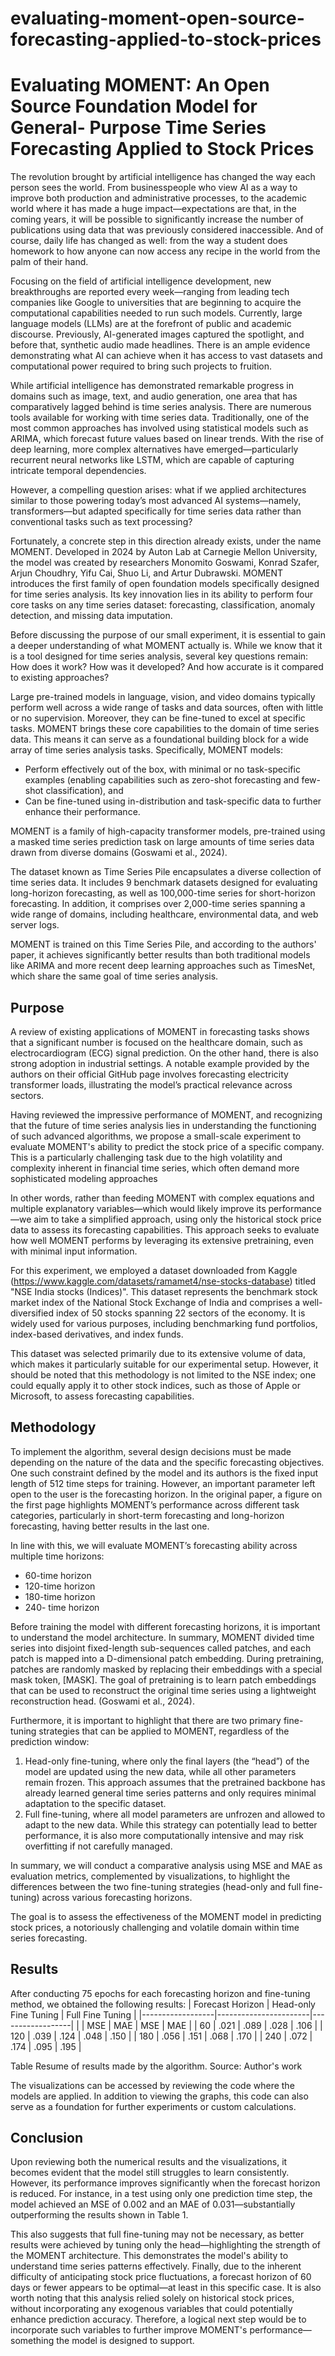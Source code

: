 # evaluating-moment-open-source-forecasting-applied-to-stock-prices
# Evaluating MOMENT: An Open Source Foundation Model for General- Purpose Time Series Forecasting Applied to Stock Prices
The revolution brought by artificial intelligence has changed the way each person sees the world. From businesspeople who view AI as a way to improve both production and administrative processes, to the academic world where it has made a huge impact—expectations are that, in the coming years, it will be possible to significantly increase the number of publications using data that was previously considered inaccessible. And of course, daily life has changed as well: from the way a student does homework to how anyone can now access any recipe in the world from the palm of their hand.

Focusing on the field of artificial intelligence development, new breakthroughs are reported every week—ranging from leading tech companies like Google to universities that are beginning to acquire the computational capabilities needed to run such models. Currently, large language models (LLMs) are at the forefront of public and academic discourse. Previously, AI-generated images captured the spotlight, and before that, synthetic audio made headlines. There is an ample evidence demonstrating what AI can achieve when it has access to vast datasets and computational power required to bring such projects to fruition.

While artificial intelligence has demonstrated remarkable progress in domains such as image, text, and audio generation, one area that has comparatively lagged behind is time series analysis. There are numerous tools available for working with time series data. Traditionally, one of the most common approaches has involved using statistical models such as ARIMA, which forecast future values based on linear trends. With the rise of deep learning, more complex alternatives have emerged—particularly recurrent neural networks like LSTM, which are capable of capturing intricate temporal dependencies.

However, a compelling question arises: what if we applied architectures similar to those powering today’s most advanced AI systems—namely, transformers—but adapted specifically for time series data rather than conventional tasks such as text processing?

Fortunately, a concrete step in this direction already exists, under the name MOMENT. Developed in 2024 by Auton Lab at Carnegie Mellon University, the model was created by researchers Monomito Goswami, Konrad Szafer, Arjun Choudhry, Yifu Cai, Shuo Li, and Artur Dubrawski. MOMENT introduces the first family of open foundation models specifically designed for time series analysis. Its key innovation lies in its ability to perform four core tasks on any time series dataset: forecasting, classification, anomaly detection, and missing data imputation.

Before discussing the purpose of our small experiment, it is essential to gain a deeper understanding of what MOMENT actually is. While we know that it is a tool designed for time series analysis, several key questions remain: How does it work? How was it developed? And how accurate is it compared to existing approaches?

Large pre-trained models in language, vision, and video domains typically perform well across a wide range of tasks and data sources, often with little or no supervision. Moreover, they can be fine-tuned to excel at specific tasks. MOMENT brings these core capabilities to the domain of time series data. This means it can serve as a foundational building block for a wide array of time series analysis tasks. Specifically, MOMENT models:

- Perform effectively out of the box, with minimal or no task-specific examples (enabling capabilities such as zero-shot forecasting and few-shot classification), and
- Can be fine-tuned using in-distribution and task-specific data to further enhance their performance.

MOMENT is a family of high-capacity transformer models, pre-trained using a masked time series prediction task on large amounts of time series data drawn from diverse domains (Goswami et al., 2024).

The dataset known as Time Series Pile encapsulates a diverse collection of time series data. It includes 9 benchmark datasets designed for evaluating long-horizon forecasting, as well as 100,000-time series for short-horizon forecasting. In addition, it comprises over 2,000-time series spanning a wide range of domains, including healthcare, environmental data, and web server logs.

MOMENT is trained on this Time Series Pile, and according to the authors' paper, it achieves significantly better results than both traditional models like ARIMA and more recent deep learning approaches such as TimesNet, which share the same goal of time series analysis.

## Purpose

A review of existing applications of MOMENT in forecasting tasks shows that a significant number is focused on the healthcare domain, such as electrocardiogram (ECG) signal prediction. On the other hand, there is also strong adoption in industrial settings. A notable example provided by the authors on their official GitHub page involves forecasting electricity transformer loads, illustrating the model’s practical relevance across sectors.

Having reviewed the impressive performance of MOMENT, and recognizing that the future of time series analysis lies in understanding the functioning of such advanced algorithms, we propose a small-scale experiment to evaluate MOMENT's ability to predict the stock price of a specific company. This is a particularly challenging task due to the high volatility and complexity inherent in financial time series, which often demand more sophisticated modeling approaches

In other words, rather than feeding MOMENT with complex equations and multiple explanatory variables—which would likely improve its performance—we aim to take a simplified approach, using only the historical stock price data to assess its forecasting capabilities. This approach seeks to evaluate how well MOMENT performs by leveraging its extensive pretraining, even with minimal input information.

For this experiment, we employed a dataset downloaded from Kaggle (<https://www.kaggle.com/datasets/ramamet4/nse-stocks-database>) titled "NSE India stocks (Indices)". This dataset represents the benchmark stock market index of the National Stock Exchange of India and comprises a well-diversified index of 50 stocks spanning 22 sectors of the economy. It is widely used for various purposes, including benchmarking fund portfolios, index-based derivatives, and index funds.

This dataset was selected primarily due to its extensive volume of data, which makes it particularly suitable for our experimental setup. However, it should be noted that this methodology is not limited to the NSE index; one could equally apply it to other stock indices, such as those of Apple or Microsoft, to assess forecasting capabilities.

## Methodology

To implement the algorithm, several design decisions must be made depending on the nature of the data and the specific forecasting objectives. One such constraint defined by the model and its authors is the fixed input length of 512 time steps for training. However, an important parameter left open to the user is the forecasting horizon. In the original paper, a figure on the first page highlights MOMENT’s performance across different task categories, particularly in short-term forecasting and long-horizon forecasting, having better results in the last one.

In line with this, we will evaluate MOMENT’s forecasting ability across multiple time horizons:

- 60-time horizon
- 120-time horizon
- 180-time horizon
- 240- time horizon

Before training the model with different forecasting horizons, it is important to understand the model architecture. In summary, MOMENT divided time series into disjoint fixed-length sub-sequences called patches, and each patch is mapped into a D-dimensional patch embedding. During pretraining, patches are randomly masked by replacing their embeddings with a special mask token, \[MASK\]. The goal of pretraining is to learn patch embeddings that can be used to reconstruct the original time series using a lightweight reconstruction head. (Goswami et al., 2024).

Furthermore, it is important to highlight that there are two primary fine-tuning strategies that can be applied to MOMENT, regardless of the prediction window:

1. Head-only fine-tuning, where only the final layers (the “head”) of the model are updated using the new data, while all other parameters remain frozen. This approach assumes that the pretrained backbone has already learned general time series patterns and only requires minimal adaptation to the specific dataset.
2. Full fine-tuning, where all model parameters are unfrozen and allowed to adapt to the new data. While this strategy can potentially lead to better performance, it is also more computationally intensive and may risk overfitting if not carefully managed.

In summary, we will conduct a comparative analysis using MSE and MAE as evaluation metrics, complemented by visualizations, to highlight the differences between the two fine-tuning strategies (head-only and full fine-tuning) across various forecasting horizons.

The goal is to assess the effectiveness of the MOMENT model in predicting stock prices, a notoriously challenging and volatile domain within time series forecasting.

## Results

After conducting 75 epochs for each forecasting horizon and fine-tuning method, we obtained the following results:
| Forecast Horizon | Head-only Fine Tuning | Full Fine Tuning |
|------------------|-----------------------|------------------|
|                  | MSE       | MAE       | MSE       | MAE       |
| 60               | .021      | .089      | .028      | .106      |
| 120              | .039      | .124      | .048      | .150      |
| 180              | .056      | .151      | .068      | .170      |
| 240              | .072      | .174      | .095      | .195      |

Table Resume of results made by the algorithm. Source: Author's work

The visualizations can be accessed by reviewing the code where the models are applied. In addition to viewing the graphs, this code can also serve as a foundation for further experiments or custom calculations.

## Conclusion

Upon reviewing both the numerical results and the visualizations, it becomes evident that the model still struggles to learn consistently. However, its performance improves significantly when the forecast horizon is reduced. For instance, in a test using only one prediction time step, the model achieved an MSE of 0.002 and an MAE of 0.031—substantially outperforming the results shown in Table 1.

This also suggests that full fine-tuning may not be necessary, as better results were achieved by tuning only the head—highlighting the strength of the MOMENT architecture. This demonstrates the model's ability to understand time series patterns effectively. Finally, due to the inherent difficulty of anticipating stock price fluctuations, a forecast horizon of 60 days or fewer appears to be optimal—at least in this specific case. It is also worth noting that this analysis relied solely on historical stock prices, without incorporating any exogenous variables that could potentially enhance prediction accuracy. Therefore, a logical next step would be to incorporate such variables to further improve MOMENT's performance—something the model is designed to support.
